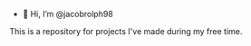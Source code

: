 - 👋 Hi, I’m @jacobrolph98

This is a repository for projects I've made during my free time.

<!---
jacobrolph98/jacobrolph98 is a ✨ special ✨ repository because its `README.md` (this file) appears on your GitHub profile.
You can click the Preview link to take a look at your changes.
--->

